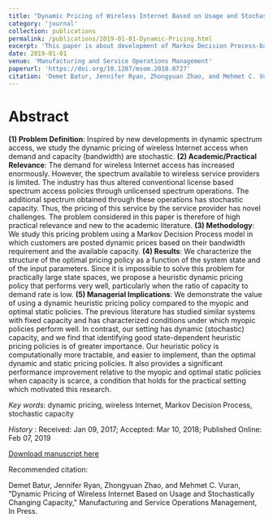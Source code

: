 ```yaml
---
title: "Dynamic Pricing of Wireless Internet Based on Usage and Stochastically Changing Capacity"
category: 'journal'
collection: publications
permalink: /publications/2019-01-01-Dynamic-Pricing.html
excerpt: 'This paper is about development of Markov Decision Process-based dynamic pricing model for wireless Internet access in a setting of dynamic spectrum access when demand and capacity (bandwidth) are stochastic.'
date: 2019-01-01
venue: 'Manufacturing and Service Operations Management'
paperurl: 'https://doi.org/10.1287/msom.2018.0727'
citation: 'Demet Batur, Jennifer Ryan, Zhongyuan Zhao, and Mehmet C. Vuran, &quot;Dynamic Pricing of Wireless Internet Based on Usage and Stochastically Changing Capacity,&quot; <i>Manufacturing and Service Operations Management</i>, Publised Online, Feb. 2019.'
---
```


Abstract
===
**(1) Problem Definition**: Inspired by new developments in dynamic spectrum access, we study the dynamic pricing of wireless Internet access when demand and capacity (bandwidth) are stochastic. **(2) Academic/Practical Relevance**: The demand for wireless Internet access has increased enormously. However, the
spectrum available to wireless service providers is limited. The industry has thus altered conventional license based spectrum access policies through unlicensed spectrum operations. The additional spectrum obtained through these operations has stochastic capacity. Thus, the pricing of this service by the service provider has novel challenges. The problem considered in this paper is therefore of high practical relevance and new to the academic literature. **(3) Methodology**: We study this pricing problem using a Markov Decision Process model in which customers are posted dynamic prices based on their bandwidth requirement and the available capacity. **(4) Results**: We characterize the structure of the optimal pricing policy as a function of the system state and of the input parameters. Since it is impossible to solve this problem for practically large state spaces, we propose a heuristic dynamic pricing policy that performs very well, particularly when the ratio
of capacity to demand rate is low. **(5) Managerial Implications**: We demonstrate the value of using a dynamic heuristic pricing policy compared to the myopic and optimal static policies. The previous literature has studied similar systems with fixed capacity and has characterized conditions under which myopic policies perform well. In contrast, our setting has dynamic (stochastic) capacity, and we find that identifying good state-dependent heuristic pricing policies is of greater importance. Our heuristic policy is computationally more tractable, and easier to implement, than the optimal dynamic and static pricing policies. It also provides a significant performance improvement relative to the myopic and optimal static policies when capacity is scarce, a condition that holds for the practical setting which motivated this research.

_Key words_: dynamic pricing, wireless Internet, Markov Decision Process, stochastic capacity

_History_ : Received: Jan 09, 2017; Accepted: Mar 10, 2018;  Published Online: Feb 07, 2019

[Download manuscript here](http://cbafiles.unl.edu/public/cbainternal/facStaffUploads/MSOM-template-final.pdf)

Recommended citation: 

Demet Batur, Jennifer Ryan, Zhongyuan Zhao, and Mehmet C. Vuran, "Dynamic Pricing of Wireless Internet Based on Usage and Stochastically Changing Capacity," Manufacturing and Service Operations Management, In Press.